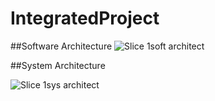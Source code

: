 # IntegratedProject

##Software Architecture
![Slice 1soft architect](https://user-images.githubusercontent.com/47183080/166188270-865ded17-4e20-4500-b1e3-427b091430d7.png)

##System Architecture

![Slice 1sys architect ](https://user-images.githubusercontent.com/47183080/166188433-819792c6-3248-43a5-aefd-a46d91a6a481.png)
